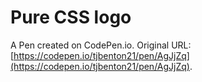 # Pure CSS logo

A Pen created on CodePen.io. Original URL: [https://codepen.io/tjbenton21/pen/AgJjZq](https://codepen.io/tjbenton21/pen/AgJjZq).

